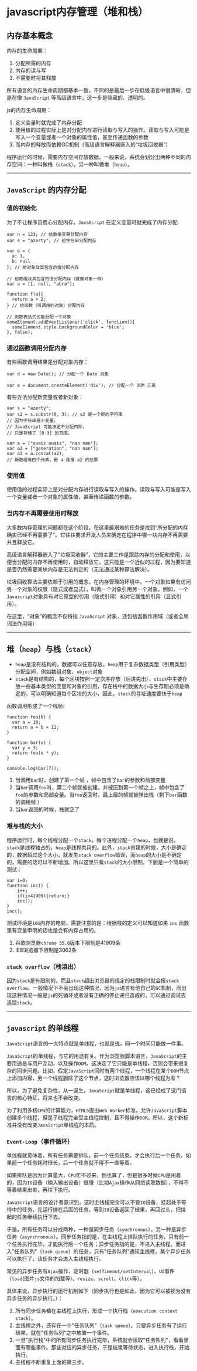 # javascript内存管理（堆和栈）

## 内存基本概念

内存的生命周期：

1. 分配所需的内存
2. 内存的读与写
3. 不需要时将其释放

所有语言的内存生命周期都基本一致，不同的是最后一步在低级语言中很清晰，但是在像 `JavaScript` 等高级语言中，这一步是隐藏的、透明的。

js的内存生命周期：

1. 定义变量时就完成了内存分配
2. 使用值的过程实际上是对分配内存进行读取与写入的操作。读取与写入可能是写入一个变量或者一个对象的属性值，甚至传递函数的参数
3. 而内存的释放而依赖GC机制（高级语言解释器嵌入的“垃圾回收器”）

程序运行的时候，需要内存空间存放数据。一般来说，系统会划分出两种不同的内存空间：一种叫做栈（`stack`），另一种叫做堆（`heap`）。

---

## `JavaScript` 的内存分配

### 值的初始化

为了不让程序员费心分配内存，`JavaScript` 在定义变量时就完成了内存分配:
```
var n = 123; // 给数值变量分配内存
var s = "azerty"; // 给字符串分配内存

var o = {
  a: 1,
  b: null
}; // 给对象及其包含的值分配内存

// 给数组及其包含的值分配内存（就像对象一样）
var a = [1, null, "abra"]; 

function f(a){
  return a + 2;
} // 给函数（可调用的对象）分配内存

// 函数表达式也能分配一个对象
someElement.addEventListener('click', function(){
  someElement.style.backgroundColor = 'blue';
}, false);
```

### 通过函数调用分配内存

有些函数调用结果是分配对象内存：
```
var d = new Date(); // 分配一个 Date 对象

var e = document.createElement('div'); // 分配一个 DOM 元素
```

有些方法分配新变量或者新对象：
```
var s = "azerty";
var s2 = s.substr(0, 3); // s2 是一个新的字符串
// 因为字符串是不变量，
// JavaScript 可能决定不分配内存，
// 只是存储了 [0-3] 的范围。

var a = ["ouais ouais", "nan nan"];
var a2 = ["generation", "nan nan"];
var a3 = a.concat(a2); 
// 新数组有四个元素，是 a 连接 a2 的结果
```

### 使用值

使用值的过程实际上是对分配内存进行读取与写入的操作。读取与写入可能是写入一个变量或者一个对象的属性值，甚至传递函数的参数。


### 当内存不再需要使用时释放

大多数内存管理的问题都在这个阶段。在这里最艰难的任务是找到“所分配的内存确实已经不再需要了”。它往往要求开发人员来确定在程序中哪一块内存不再需要并且释放它。

高级语言解释器嵌入了“垃圾回收器”，它的主要工作是跟踪内存的分配和使用，以便当分配的内存不再使用时，自动释放它。这只能是一个近似的过程，因为要知道是否仍然需要某块内存是无法判定的（无法通过某种算法解决）。

垃圾回收算法主要依赖于引用的概念。在内存管理的环境中，一个对象如果有访问另一个对象的权限（隐式或者显式），叫做一个对象引用另一个对象。例如，一个`Javascript`对象具有对它原型的引用（隐式引用）和对它属性的引用（显式引用）。

在这里，“对象”的概念不仅特指 `JavaScript` 对象，还包括函数作用域（或者全局词法作用域）

---

## 堆（`heap`）与栈（`stack`）

- `heap`是没有结构的，数据可以任意存放。`heap`用于复杂数据类型（引用类型）分配空间，例如数组对象、`object`对象
- `stack`是有结构的，每个区块按照一定次序存放（后进先出），`stack`中主要存放一些基本类型的变量和对象的引用，存在栈中的数据大小与生存期必须是确定的。可以明确知道每个区块的大小，因此，`stack`的寻址速度要快于`heap`

函数调用形成了一个栈帧:
```
function foo(b) {
  var a = 10;
  return a + b + 11;
}

function bar(x) {
  var y = 3;
  return foo(x * y);
}

console.log(bar(7));
```

1. 当调用`bar`时，创建了第一个帧 ，帧中包含了`bar`的参数和局部变量
2. 当`bar`调用`foo`时，第二个帧就被创建，并被压到第一个帧之上，帧中包含了`foo`的参数和局部变量。当`foo`返回时，最上层的帧就被弹出栈（剩下`bar`函数的调用帧 ）
3. 当`bar`返回的时候，栈就空了

### 堆与栈的大小

程序运行时，每个线程分配一个`stack`，每个进程分配一个`heap`，也就是说，`stack`是线程独占的，`heap`是线程共用的。此外，`stack`创建的时候，大小是确定的，数据超过这个大小，就发生`stack overflow`错误，而`heap`的大小是不确定的，需要的话可以不断增加。所以这里只看`stack`的大小限制。下面是一个简单的测试：
```
var i=0;
function inc() {
    i++;
    if(i>41909){return;}
    inc();
}
inc();
```

测试环境是`16G`内存的电脑，需要注意的是：根据栈的定义可以知道如果 `inc` 函数里有变量申明的话也是会有内存占用的。
1. 谷歌浏览器`chrome 55.0`版本下限制是41909条
2. IE8浏览器下限制是3062条



### `stack overflow`（栈溢出）

因为`stack`是有限制的，而且`stack`超出浏览器的规定的栈限制时就会报`stack overflow`。一般情况下不会出现这种情况，因为`js`语言有他自己的`GC`机制，而出现这种情况一般是`js`的死循环或者没有正确的停止递归造成的，可以通过调试去追踪`stack`。

---

## `javascript` 的单线程 

`JavaScript`语言的一大特点就是单线程，也就是说，同一个时间只能做一件事。

`JavaScript`的单线程，与它的用途有关。作为浏览器脚本语言，`JavaScript`的主要用途是与用户互动，以及操作`DOM`。这决定了它只能是单线程，否则会带来很复杂的同步问题。比如，假定`JavaScript`同时有两个线程，一个线程在某个`DOM`节点上添加内容，另一个线程删除了这个节点，这时浏览器应该以哪个线程为准？

所以，为了避免复杂性，从一诞生，`JavaScript`就是单线程，这已经成了这门语言的核心特征，将来也不会改变。

为了利用多核`CPU`的计算能力，`HTML5`提出`Web Worker`标准，允许`JavaScript`脚本创建多个线程，但是子线程完全受主线程控制，且不得操作`DOM`。所以，这个新标准并没有改变`JavaScript`单线程的本质。

### `Event-Loop`（事件循环）

单线程就意味着，所有任务需要排队，前一个任务结束，才会执行后一个任务。如果前一个任务耗时很长，后一个任务就不得不一直等着。

如果排队是因为计算量大，`CPU`忙不过来，倒也算了，但是很多时候`CPU`是闲着的，因为`IO`设备（输入输出设备）很慢（比如`Ajax`操作从网络读取数据），不得不等着结果出来，再往下执行。

`JavaScript`语言的设计者意识到，这时主线程完全可以不管`IO`设备，挂起处于等待中的任务，先运行排在后面的任务。等到`IO`设备返回了结果，再回过头，把挂起的任务继续执行下去。

于是，所有任务可以分成两种，一种是同步任务（`synchronous`），另一种是异步任务（`asynchronous`）。同步任务指的是，在主线程上排队执行的任务，只有前一个任务执行完毕，才能执行后一个任务；异步任务指的是，不进入主线程、而进入"任务队列"（`task queue`）的任务，只有"任务队列"通知主线程，某个异步任务可以执行了，该任务才会进入主线程执行。

常见的异步任务有`Ajax`操作、定时器（`setTimeout/setInterval`）、`UI`事件（`load`(图片`js`文件的加载等)、`resize`、`scroll`、`click`等）。

具体来说，异步执行的运行机制如下（同步执行也是如此，因为它可以被视为没有异步任务的异步执行。）：
1. 所有同步任务都在主线程上执行，形成一个执行栈（`execution context stack`）。
2. 主线程之外，还存在一个"任务队列"（`task queue`）。只要异步任务有了运行结果，就在"任务队列"之中放置一个事件。
3. 一旦"执行栈"中的所有同步任务执行完毕，系统就会读取"任务队列"，看看里面有哪些事件。那些对应的异步任务，于是结束等待状态，进入执行栈，开始执行。
4. 主线程不断重复上面的第三步。